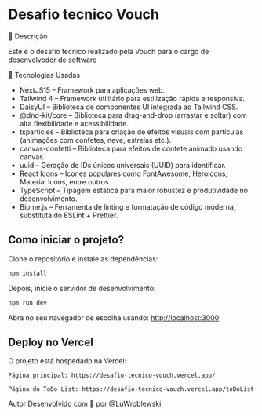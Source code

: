 # Desafio tecnico Vouch

📝 Descrição

Este é o desafio tecnico realizado pela Vouch para o cargo de desenvolvedor de software

🔧 Tecnologias Usadas

- NextJS15 – Framework para aplicações web.
- Tailwind 4 – Framework utilitário para estilização rápida e responsiva.
- DaisyUI – Biblioteca de componentes UI integrada ao Tailwind CSS.
- @dnd-kit/core – Biblioteca para drag-and-drop (arrastar e soltar) com alta flexibilidade e acessibilidade.
- tsparticles – Biblioteca para criação de efeitos visuais com partículas (animações com confetes, neve, estrelas etc.).
- canvas-confetti – Biblioteca para efeitos de confete animado usando canvas.
- uuid – Geração de IDs únicos universais (UUID) para identificar.
- React Icons – Ícones populares como FontAwesome, Heroicons, Material Icons, entre outros.
- TypeScript – Tipagem estática para maior robustez e produtividade no desenvolvimento.
- Biome.js – Ferramenta de linting e formatação de código moderna, substituta do ESLint + Prettier.

## Como iniciar o projeto?

Clone o repositório e instale as dependências:

```bash
npm install

```

Depois, inicie o servidor de desenvolvimento:

```bash
npm run dev

```

Abra no seu navegador de escolha usando: [http://localhost:3000](http://localhost:3000)

## Deploy no Vercel

O projeto está hospedado na Vercel:

    Página principal: https://desafio-tecnico-vouch.vercel.app/

    Página do ToDo List: https://desafio-tecnico-vouch.vercel.app/toDoList

Autor
Desenvolvido com 💚 por @LuWroblewski
